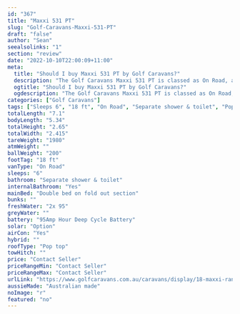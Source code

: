```yaml
---
id: "367"
title: "Maxxi 531 PT"
slug: "Golf-Caravans-Maxxi-531-PT"
draft: "false"
author: "Sean"
seealsolinks: "1"
section: "review"
date: "2022-10-10T22:00:09+11:00"
meta:
  title: "Should I buy Maxxi 531 PT by Golf Caravans?"
  description: "The Golf Caravans Maxxi 531 PT is classed as On Road, and sleeps 6 people. It is Australian made and comes in at 18 ft. It generally has Separate shower & toilet."
  ogtitle: "Should I buy Maxxi 531 PT by Golf Caravans?"
  ogdescription: "The Golf Caravans Maxxi 531 PT is classed as On Road, and sleeps 6 people. It is Australian made and comes in at 18 ft. It generally has Separate shower & toilet."
categories: ["Golf Caravans"]
tags: ["Sleeps 6", "18 ft", "On Road", "Separate shower & toilet", "Pop top", "Price Unknown", "Australian made"]
totalLength: "7.1"
bodyLength: "5.34"
totalHeight: "2.65"
totalWidth: "2.415"
tareWeight: "1980"
atmWeight: ""
ballWeight: "200"
footTag: "18 ft"
vanType: "On Road"
sleeps: "6"
bathroom: "Separate shower & toilet"
internalBathroom: "Yes"
mainBed: "Double bed on fold out section"
bunks: ""
freshWater: "2x 95"
greyWater: ""
battery: "95Amp Hour Deep Cycle Battery"
solar: "Option"
airCon: "Yes"
hybrid: ""
roofType: "Pop top"
towHitch: ""
price: "Contact Seller"
priceRangeMin: "Contact Seller"
priceRangeMax: "Contact Seller"
urlLink: "https://www.golfcaravans.com.au/caravans/display/18-maxxi-range-/"
aussieMade: "Australian made"
noImage: "r"
featured: "no"
---
```


